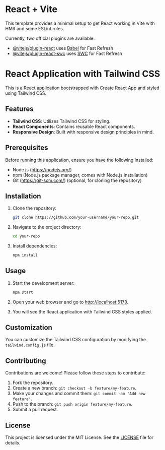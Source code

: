 # React + Vite

This template provides a minimal setup to get React working in Vite with HMR and some ESLint rules.

Currently, two official plugins are available:

- [@vitejs/plugin-react](https://github.com/vitejs/vite-plugin-react/blob/main/packages/plugin-react/README.md) uses [Babel](https://babeljs.io/) for Fast Refresh
- [@vitejs/plugin-react-swc](https://github.com/vitejs/vite-plugin-react-swc) uses [SWC](https://swc.rs/) for Fast Refresh

# React Application with Tailwind CSS

This is a React application bootstrapped with Create React App and styled using Tailwind CSS.

## Features

- **Tailwind CSS**: Utilizes Tailwind CSS for styling.
- **React Components**: Contains reusable React components.
- **Responsive Design**: Built with responsive design principles in mind.

## Prerequisites

Before running this application, ensure you have the following installed:

- Node.js (https://nodejs.org/)
- npm (Node.js package manager, comes with Node.js installation)
- Git (https://git-scm.com/) (optional, for cloning the repository)

## Installation

1. Clone the repository:

    ```bash
    git clone https://github.com/your-username/your-repo.git
    ```

2. Navigate to the project directory:

    ```bash
    cd your-repo
    ```

3. Install dependencies:

    ```bash
    npm install
    ```

## Usage

1. Start the development server:

    ```bash
    npm start
    ```

2. Open your web browser and go to [http://localhost:5173](http://localhost:5173).

3. You will see the React application with Tailwind CSS styles applied.

## Customization

You can customize the Tailwind CSS configuration by modifying the `tailwind.config.js` file.

## Contributing

Contributions are welcome! Please follow these steps to contribute:

1. Fork the repository.
2. Create a new branch: `git checkout -b feature/my-feature`.
3. Make your changes and commit them: `git commit -am 'Add new feature'`.
4. Push to the branch: `git push origin feature/my-feature`.
5. Submit a pull request.

## License

This project is licensed under the MIT License. See the [LICENSE](LICENSE) file for details.



